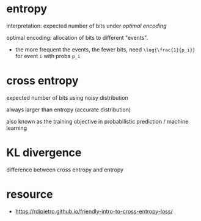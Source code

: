 # entropy

interpretation: expected number of bits under *optimal encoding*

optimal encoding: allocation of bits to different "events". 

- the more frequent the events, the fewer bits, need `\log{\frac{1}{p_i}}` for event `i` with proba `p_i`



# cross entropy

expected number of bits using noisy distribution

always larger than entropy (accurate distribution)

also known as the training objective in probabilistic prediction / machine learning


# KL divergence

difference between cross entropy and entropy


# resource

- https://rdipietro.github.io/friendly-intro-to-cross-entropy-loss/